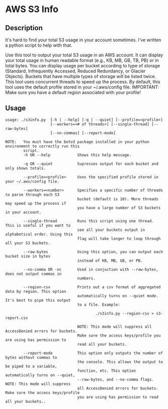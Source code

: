 AWS S3 Info
===========

## Description
It's hard to find your total S3 usage in your account sometimes. I've written a python script to help with that.

Use this tool to output your total S3 usage in an AWS account. It can display your total usage
in human readable format (e.g., KB, MB, GB, TB, PB) or in total bytes. You can display usage per 
bucket according to type of storage (Standard, Infrequently Accessed, Reduced Redundancy, or
Glacier Objects). Buckets that have multiple types of storage will be listed twice. This tool 
uses concurrent threads to speed up the process. By default, this tool uses the default profile 
stored in your ~/.aws/config file. IMPORTANT: Make sure you have a default region associated 
with your profile!


## Usage
```
usage: ./s3info.py  [-h | --help] [-q | --quiet] [--profile=<profile>]
                    [--workers=<# of threads>] [--single-thread] [--raw-bytes] 
                    [--no-commas] [--report-mode]

NOTE:   You must have the boto3 package installed in your python environment to correctly run this
        script.    
        -h OR --help            Shows this help message.

        -q OR --quiet           Supresses output for each bucket and only shows totals.

        --profile=<profile>     Uses the specified profile stored in your ~/.aws/config file.

        --workers=<number>      Specifies a specific number of threads to parse through each S3
                                bucket (default is 10). More threads may speed up the process if
                                you have a large number of S3 buckets in your account.

        --single-thread         Runs this script using one thread. This is useful if you want to
                                see all your buckets output in alphabetical order. Using this
                                flag will take longer to loop through all your S3 buckets.

        --raw-bytes             Using this option, you can output each bucket size in bytes
                                instead of KB, MB, GB, or PB.

        --no-comma OR -nc       Used in conjuction with --raw-bytes, does not output commas in
                                numbers.
                            
        --region-csv            Prints out a csv format of aggregated data by region. This option 
                                automatically turns on --quiet mode. It's best to pipe this output
                                to a file. Example:

                                        ./s3info.py --region-csv > s3-report.csv

                                NOTE: This mode will suppress all AccessDenied errors for buckets. 
                                Make sure the access keys/profile you are using has permission to 
                                read all your buckets.
                            
        --report-mode           This option only outputs the number of bytes without commas to
                                the console. This allows the output to be piped to a variable,
                                function, etc. This option automatically turns on --quiet,  
                                --raw-bytes, and --no-comma flags. NOTE: This mode will suppress 
                                all AccessDenied errors for buckets. Make sure the access keys/profile
                                you are using has permission to read all your buckets..
```
